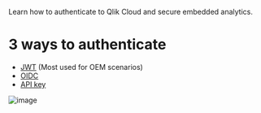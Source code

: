 Learn how to authenticate to Qlik Cloud and secure embedded analytics.

# 3 ways to authenticate

- [JWT](https://qlik.dev/authenticate/jwt/implement-jwt-authorization) (Most used for OEM scenarios)
- [OIDC](https://user-images.githubusercontent.com/12411165/228214590-2cbeee55-416d-433d-a1a2-a18dabd9d473.png)
- [API key](https://qlik.dev/authenticate/api-key/generate-your-first-api-key) 

![image](https://user-images.githubusercontent.com/12411165/228214590-2cbeee55-416d-433d-a1a2-a18dabd9d473.png)

